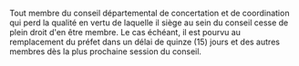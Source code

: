 Tout membre du conseil départemental de concertation et de coordination qui perd la qualité en vertu de laquelle il siège au sein du conseil cesse de plein droit d'en être membre. Le cas échéant, il est pourvu au remplacement du préfet dans un délai de quinze (15) jours et des autres membres dès la plus prochaine session du conseil.